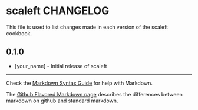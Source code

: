 scaleft CHANGELOG
=================

This file is used to list changes made in each version of the scaleft cookbook.

0.1.0
-----
- [your_name] - Initial release of scaleft

- - -
Check the [Markdown Syntax Guide](http://daringfireball.net/projects/markdown/syntax) for help with Markdown.

The [Github Flavored Markdown page](http://github.github.com/github-flavored-markdown/) describes the differences between markdown on github and standard markdown.
